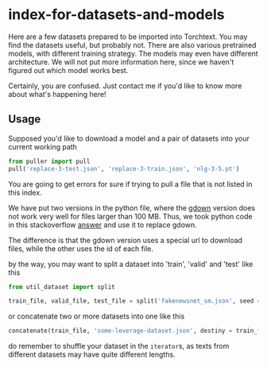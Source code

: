 # index-for-datasets-and-models

Here are a few datasets prepared to be imported into Torchtext. You may find the datasets useful, but probably not. There are also various pretrained models, with different training strategy. The models may even have different architecture. We will not put more information here, since we haven't figured out which model works best.

Certainly, you are confused. Just contact me if you'd like to know more about what's happening here!

## Usage
Supposed you'd like to download a model and a pair of datasets into your current working path
```python
from puller import pull
pull('replace-3-test.json', 'replace-3-train.json', 'nlg-3-5.pt')
```

You are going to get errors for sure if trying to pull a file that is not listed in this index.

We have put two versions in the python file, where the [gdown](https://pypi.org/project/gdown/) version does not work very well for files larger than 100 MB. Thus, we took python code in this stackoverflow [answer](https://stackoverflow.com/questions/25010369/wget-curl-large-file-from-google-drive/39225039#39225039) and use it to replace gdown.

The difference is that the gdown version uses a special url to download files, while the other uses the id of each file.

by the way, you may want to split a dataset into 'train', 'valid' and 'test' like this
```python
from util_dataset import split

train_file, valid_file, test_file = split('fakenewsnet_sm.json', seed = 79, sets = ['train', 'valid', 'test'])
```

or concatenate two or more datasets into one like this
```python
concatenate(train_file, 'some-leverage-dataset.json', destiny = train_file, seed = 79)
```

do remember to shuffle your dataset in the ```iterator```s, as texts from different datasets may have quite different lengths.
